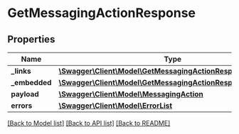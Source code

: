 # GetMessagingActionResponse

## Properties
Name | Type | Description | Notes
------------ | ------------- | ------------- | -------------
**_links** | [**\Swagger\Client\Model\GetMessagingActionResponseLinks**](GetMessagingActionResponseLinks.md) |  | [optional] 
**_embedded** | [**\Swagger\Client\Model\GetMessagingActionResponseEmbedded**](GetMessagingActionResponseEmbedded.md) |  | [optional] 
**payload** | [**\Swagger\Client\Model\MessagingAction**](MessagingAction.md) |  | [optional] 
**errors** | [**\Swagger\Client\Model\ErrorList**](ErrorList.md) |  | [optional] 

[[Back to Model list]](../README.md#documentation-for-models) [[Back to API list]](../README.md#documentation-for-api-endpoints) [[Back to README]](../README.md)


